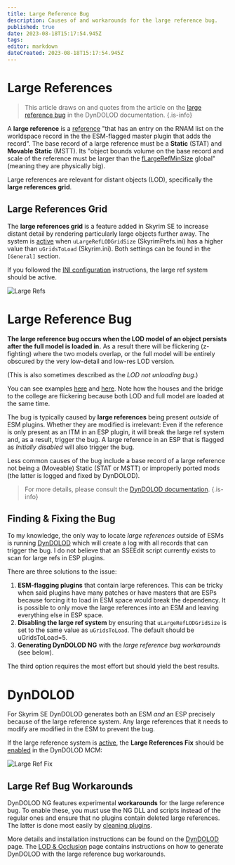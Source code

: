 ```yaml
---
title: Large Reference Bug
description: Causes of and workarounds for the large reference bug.
published: true
date: 2023-08-18T15:17:54.945Z
tags: 
editor: markdown
dateCreated: 2023-08-18T15:17:54.945Z
---
```


# Large References

> This article draws on and quotes from the article on the [large reference bug](https://dyndolod.info/Help/Large-References) in the DynDOLOD documentation.
{.is-info}

A **large reference** is a [reference](/knowledge-base/references) "that has an entry on the RNAM list on the worldspace record in the the ESM-flagged master plugin that adds the record". The base record of a large reference must be a **Static** (STAT) and **Movable Static** (MSTT). Its "object bounds volume on the base record and scale of the reference must be larger than the [fLargeRefMinSize](/knowledge-base/large-ref-min-size.png) global" (meaning they are physically big).

Large references are relevant for distant objects (LOD), specifically the **large references grid**.

## Large References Grid

The **large references grid** is a feature added in Skyrim SE to increase distant detail by rendering particularly large objects further away. The system is <u>active</u> when `uLargeRefLODGridSize` (SkyrimPrefs.ini) has a higher value than `uGridsToLoad` (Skyrim.ini). Both settings can be found in the `[General]` section.

If you followed the [INI configuration](/guides-tutorials/ini-config) instructions, the large ref system should be active.

![Large Refs](https://dyndolod.info/sites/dyndolod/files/images/large-references.webp)

# Large Reference Bug

**The large reference bug occurs when the LOD model of an object persists after the full model is loaded in.** As a result there will be flickering (z-fighting) where the two models overlap, or the full model will be entirely obscured by the very low-detail and low-res LOD version.

(This is also sometimes described as the *LOD not unloading bug*.)

You can see examples [here](https://vimeo.com/625772521) and [here](https://vimeo.com/641994013). Note how the houses and the bridge to the college are flickering because both LOD and full model are loaded at the same time.

The bug is typically caused by **large references** being present *outside* of ESM plugins. Whether they are modified is irrelevant: Even if the reference is only present as an ITM in an ESP plugin, it will break the large ref system and, as a result, trigger the bug. A large reference in an ESP that is flagged as *Initially disabled* will also trigger the bug.

Less common causes of the bug include a base record of a large reference not being a (Moveable) Static (STAT or MSTT) or improperly ported mods (the latter is logged and fixed by DynDOLOD).

> For more details, please consult the [DynDOLOD documentation](https://dyndolod.info/Help/Large-References).
{.is-info}

## Finding & Fixing the Bug

To my knowledge, the only way to locate *large references* outside of ESMs is running [DynDOLOD](/guides-tutorials/lod-occlusion) which will create a log with all records that can trigger the bug. I do not believe that an SSEEdit script currently exists to scan for large refs in ESP plugins.

There are three solutions to the issue:

1. **ESM-flagging plugins** that contain large references. This can be tricky when said plugins have many patches or have masters that are ESPs because forcing it to load in ESM space would break the dependency. It is possible to only move the large references into an ESM and leaving everything else in ESP space.
2. **Disabling the large ref system** by ensuring that `uLargeRefLODGridSize` is set to the same value as `uGridsToLoad`. The default should be uGridsToLoad=5.
3. **Generating DynDOLOD NG** with the *large reference bug workarounds* (see below).

The third option requires the most effort but should yield the best results.

# DynDOLOD

For Skyrim SE DynDOLOD generates both an ESM *and* an ESP precisely because of the large reference system. Any large references that it needs to modify are modified in the ESM to prevent the bug.

If the large reference system is <u>active</u>, the **Large References Fix** should be <u>enabled</u> in the DynDOLOD MCM:

![Large Ref Fix](https://dyndolod.info/sites/dyndolod/files/images/mcm-sse-main.webp)

## Large Ref Bug Workarounds

DynDOLOD NG features experimental **workarounds** for the large reference bug. To enable these, you must use the NG DLL and scripts instead of the regular ones and ensure that no plugins contain deleted large references. The latter is done most easily by [cleaning plugins](/guides-tutorials/cleaning-plugins).

More details and installation instructions can be found on the [DynDOLOD](/tools/dyndolod) page. The [LOD & Occlusion](/guides-tutorials/lod-occlusion) page contains instructions on how to generate DynDOLOD with the large reference bug workarounds.